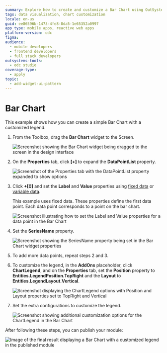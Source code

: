 ```yaml
---
summary: Explore how to create and customize a Bar Chart using OutSystems Developer Cloud (ODC).
tags: data visualization, chart customization
locale: en-us
guid: ee86596b-1473-4fe8-8da5-1e65352a0997
app_type: mobile apps, reactive web apps
platform-version: odc
figma:
audience:
  - mobile developers
  - frontend developers
  - full stack developers
outsystems-tools:
  - odc studio
coverage-type:
  - apply
topic:
  - add-widget-ui-pattern
---
```


# Bar Chart

This example shows how you can create a simple Bar Chart with a customized legend.

1. From the Toolbox, drag the **Bar Chart** widget to the Screen.

    ![Screenshot showing the Bar Chart widget being dragged to the screen in the design interface](images/chartbar-drag-ss.png "Dragging the Bar Chart Widget")

1. On the **Properties** tab, click **[+]** to expand the **DataPointList** property.

    ![Screenshot of the Properties tab with the DataPointList property expanded to show options](images/chartbar-expand-ss.png "Expanding the Data Point List Property")

1. Click **+[0]** and set the **Label** and **Value** properties using [fixed data](data.md#populate-your-chart-with-fixed-data) or [variable data](data.md#populate-your-chart-with-variable-data).

    This example uses fixed data. These properties define the first data point. Each data point corresponds to a point on the bar chart.

    ![Screenshot illustrating how to set the Label and Value properties for a data point in the Bar Chart](images/chartbar-datapoint-ss.png "Setting Data Point Properties")

1. Set the **SeriesName** property.

    ![Screenshot showing the SeriesName property being set in the Bar Chart widget properties](images/chart-seriesname-ss.png "Setting the Series Name")

1. To add more data points, repeat steps 2 and 3.

1. To customize the legend, in the **AddOns** placeholder, click **ChartLegend**, and on the **Properties** tab, set the **Position** property to **Entities.LegendPosition.TopRight** and the **Layout** to **Entities.LegendLayout.Vertical**.

    ![Screenshot displaying the ChartLegend options with Position and Layout properties set to TopRight and Vertical](images/chartbar-addon-ss.png "Configuring the Chart Legend Position and Layout")

1. Set the extra configurations to customize the legend.

    ![Screenshot showing additional customization options for the ChartLegend in the Bar Chart](images/chartbar-customize-ss.png "Customizing the Chart Legend")

After following these steps, you can publish your module:

![Image of the final result displaying a Bar Chart with a customized legend in the published module](images/chartbar-result.png "Final Bar Chart Result")
